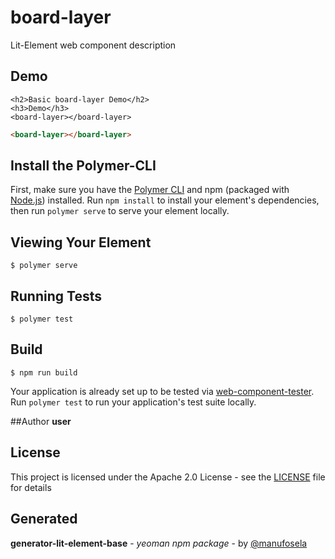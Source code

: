 # board-layer

Lit-Element web component description

## Demo

```
<h2>Basic board-layer Demo</h2>
<h3>Demo</h3>
<board-layer></board-layer>

```
<!---
```
<custom-element-demo>
  <template>
    <link rel="import" href="board-layer.html">
    <next-code-block></next-code-block>
  </template>
</custom-element-demo>
```
-->
```html
<board-layer></board-layer>

```
## Install the Polymer-CLI

First, make sure you have the [Polymer CLI](https://www.npmjs.com/package/polymer-cli) and npm (packaged with [Node.js](https://nodejs.org)) installed. Run `npm install` to install your element's dependencies, then run `polymer serve` to serve your element locally.

## Viewing Your Element

```
$ polymer serve
```

## Running Tests

```
$ polymer test
```

## Build
```
$ npm run build
```

Your application is already set up to be tested via [web-component-tester](https://github.com/Polymer/web-component-tester). Run `polymer test` to run your application's test suite locally.

##Author
**user**

## License

This project is licensed under the Apache 2.0 License - see the [LICENSE](LICENSE) file for details

## Generated

**generator-lit-element-base** - *yeoman npm package* - by [@manufosela](https://github.com/manufosela/generator-litelement-webcomponent)